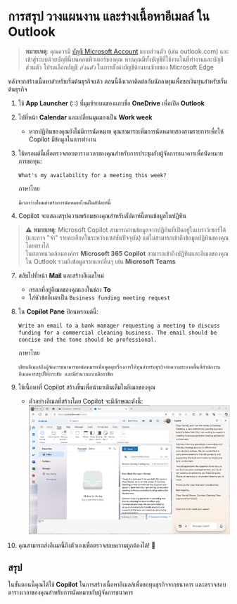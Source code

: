 # การสรุป วางแผนงาน และร่างเนื้อหาอีเมลล์ ใน Outlook

> **หมายเหตุ**: คุณควรมี [บัญชี Microsoft Account](https://signup.live.com) แบบส่วนตัว (เช่น outlook.com) และเข้าสู่ระบบด้วยบัญชีนี้บนคอมพิวเตอร์ของคุณ หากคุณมีทั้งบัญชีที่ใช้งานในที่ทำงานและบัญชีส่วนตัว โปรดเลือกบัญชี *ส่วนตัว* ในการตั้งค่าบัญชีด้านบนซ้ายของ Microsoft Edge

หลังจากสร้างเนื้อหาสำหรับเริ่มต้นธุรกิจแล้ว ตอนนี้ถึงเวลาติดต่อกับนักลงทุนเพื่อขอเงินทุนสำหรับเริ่มต้นธุรกิจ

1. ใช้ **App Launcher** (&#8759;) ที่มุมซ้ายบนของแถบชื่อ **OneDrive** เพื่อเปิด **Outlook**

2. ไปที่หน้า **Calendar** และเปลี่ยนมุมมองเป็น **Work week**  
   - หากปฏิทินของคุณยังไม่มีการนัดหมาย คุณสามารถเพิ่มการนัดหมายสองสามรายการเพื่อให้ Copilot มีข้อมูลในการทำงาน

3. ใช้พรอมต์นี้เพื่อตรวจสอบตารางเวลาของคุณสำหรับการประชุมกับผู้จัดการธนาคารเพื่อนัดหมายการขอทุน:

   ```prompt
   What's my availability for a meeting this week?
   ```
    ภาษาไทย
    ```prompt
    มีเวลาว่างไหมสำหรับการนัดหมายใหม่ในสัปดาห์นี้
    ```

4. Copilot จะแสดงสรุปความพร้อมของคุณสำหรับสัปดาห์นี้ตามข้อมูลในปฏิทิน  

> ⚠️ **หมายเหตุ**: Microsoft Copilot สามารถอ่านข้อมูลจากปฏิทินที่เปิดอยู่ในเบราว์เซอร์ได้ (และอาจ "จำ" รายละเอียดในระหว่างเซสชันปัจจุบัน) แต่ไม่สามารถเข้าถึงข้อมูลปฏิทินของคุณโดยตรงได้  
> ในสภาพแวดล้อมองค์กร **Microsoft 365 Copilot** สามารถเข้าถึงปฏิทินและอีเมลของคุณใน Outlook รวมถึงข้อมูลจากแอปอื่นๆ เช่น **Microsoft Teams**

7. สลับไปที่หน้า **Mail** และสร้างอีเมลใหม่  
   - กรอกที่อยู่อีเมลของคุณเองในช่อง **To**  
   - ใส่หัวข้ออีเมลเป็น `Business funding meeting request`

8. ใน **Copilot Pane** ป้อนพรอมต์นี้:

   ```prompt
   Write an email to a bank manager requesting a meeting to discuss funding for a commercial cleaning business. The email should be concise and the tone should be professional.
   ```
    ภาษาไทย
    ```prompt
    เขียนอีเมลล์ถึงผู้จัดการธนาคารขอนัดหมายเพื่อพูดคุยเรื่องการให้ทุนสำหรับธุรกิจทำความสะอาดพื้นที่สำนักงาน อีเมลควรสรุปให้กระชับ และมีสำนวนแบบมืออาชีพ
    ```

9. ใช้เนื้อหาที่ Copilot สร้างขึ้นเพื่อนำมาเติมเต็มในอีเมลของคุณ  
   - ตัวอย่างอีเมลที่สร้างโดย Copilot จะมีลักษณะดังนี้:  
   ![Screenshot of an email message generated by Copilot.](./Media/generated-email.png)

10. คุณสามารถส่งอีเมลนี้ถึงตัวเองเพื่อตรวจสอบความถูกต้องได้! 🚀

## สรุป

ในขั้นตอนนี้คุณได้ใช้ **Copilot** ในการสร้างเนื้อหาอีเมลล์เพื่อขอทุนธุรกิจจากธนาคาร และตรวจสอบตารางเวลาของคุณสำหรับการนัดหมายกับผู้จัดการธนาคาร